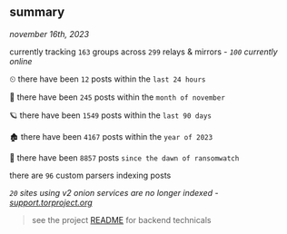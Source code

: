 
## summary
_november 16th, 2023_

currently tracking `163` groups across `299` relays & mirrors - _`100` currently online_

⏲ there have been `12` posts within the `last 24 hours`

🦈 there have been `245` posts within the `month of november`

🪐 there have been `1549` posts within the `last 90 days`

🏚 there have been `4167` posts within the `year of 2023`

🦕 there have been `8857` posts `since the dawn of ransomwatch`

there are `96` custom parsers indexing posts

_`20` sites using v2 onion services are no longer indexed - [support.torproject.org](https://support.torproject.org/onionservices/v2-deprecation/)_

> see the project [README](https://github.com/joshhighet/ransomwatch#ransomwatch--) for backend technicals
